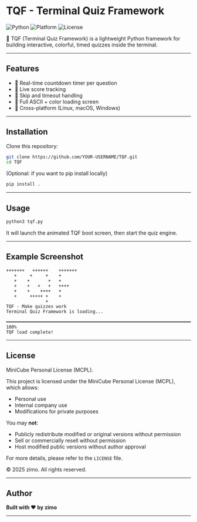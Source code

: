 
# TQF - Terminal Quiz Framework

![Python](https://img.shields.io/badge/python-3.7%2B-blue)
![Platform](https://img.shields.io/badge/platform-Terminal-brightgreen)
![License](https://img.shields.io/badge/license-MCPL-blueviolet)

🚀 TQF (Terminal Quiz Framework) is a lightweight Python framework for building interactive, colorful, timed quizzes inside the terminal.

---

## Features

- 🎯 Real-time countdown timer per question
- 🎯 Live score tracking
- 🎯 Skip and timeout handling
- 🎯 Full ASCII + color loading screen
- 🎯 Cross-platform (Linux, macOS, Windows)

---

## Installation

Clone this repository:

```bash
git clone https://github.com/YOUR-USERNAME/TQF.git
cd TQF
```

(Optional: if you want to pip install locally)

```bash
pip install .
```

---

## Usage

```bash
python3 tqf.py
```

It will launch the animated TQF boot screen, then start the quiz engine.

---

## Example Screenshot

```
+++++++   ++++++    +++++++
   +     +     +    +      
   +    +       +   +      
   +    +   +   +   ++++   
   +    +    ++++   +      
   +     +++++ +    +      
               +           
TQF - Make quizzes work
Terminal Quiz Framework is loading...

━━━━━━━━━━━━━━━━━━━━━━━━━━━━━━━━━━━━━━━━━━━━━━━━━━━━━━━━━━━━━━━━━━━━━━━━━━━━━━━━━━━━━━━━━━━━━━━━━━━━  100%
TQF load complete!
```

---

## License

MiniCube Personal License (MCPL).

This project is licensed under the MiniCube Personal License (MCPL), which allows:
- Personal use
- Internal company use
- Modifications for private purposes

You may **not**:
- Publicly redistribute modified or original versions without permission
- Sell or commercially resell without permission
- Host modified public versions without author approval

For more details, please refer to the `LICENSE` file.

© 2025 zimo. All rights reserved.

---

## Author

**Built with ❤️ by zimo**

---
